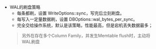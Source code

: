 
- WAL的刷盘策略
  - 每条都刷，设置 WriteOptions::sync，写完后立刻刷盘。
  - 每写入一定量数据刷，设置 DBOptions::wal_bytes_per_sync。
  - 完全交给操作系统，默认是该策略，性能最高，但是宕机丢失数据最多；
  > 另外在存在多个Column Family，并发生Memtable flush时，主动将WAL刷盘

